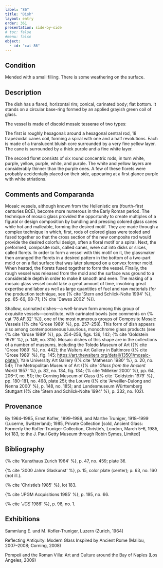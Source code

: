 ```yaml
---
label: "86"
title: "Dish"
layout: entry
order: 361
presentation: side-by-side
# toc: false
#menu: false 
object:
  - id: "cat-86"
---
```


## Condition

Mended with a small filling. There is some weathering on the surface.

## Description

The dish has a flared, horizontal rim; conical, carinated body; flat bottom. It stands on a circular base-ring formed by an applied grayish green coil of glass.

The vessel is made of discoid mosaic tesserae of two types:

The first is roughly hexagonal: around a hexagonal central rod, 18 trapezoidal canes coil, forming a spiral with one and a half revolutions. Each is made of a translucent bluish core surrounded by a very fine yellow layer. The cane is surrounded by a thick purple and a fine white layer.

The second floret consists of six round concentric rods, in turn white, purple, yellow, purple, white, and purple. The white and yellow layers are considerably thinner than the purple ones. A few of these florets were probably accidentally placed on their side, appearing at a first glance purple with white striations.

## Comments and Comparanda

Mosaic vessels, although known from the Hellenistic era (fourth–first centuries BCE), become more numerous in the Early Roman period. The technique of mosaic glass provided the opportunity to create multiples of a figural or design composition by bundling and pressing colored glass canes while hot and malleable, forming the desired motif. They are made through a complex technique in which, first, rods of colored glass were tooled and fused together so that the cross section of the new composite rod would provide the desired colorful design, often a floral motif or a spiral. Next, the preformed, composite rods, called canes, were cut into disks or slices, called florets. In order to form a vessel with this motif on it, the glassmaker then arranged the florets in a desired pattern in the bottom of a two-part mold or on a flat surface that was later slumped on a convex former mold. When heated, the florets fused together to form the vessel. Finally, the rough vessel was released from the mold and the surface was ground to a considerable depth in order to make it smooth and even. The making of a mosaic glass vessel could take a great amount of time, involving great expertise and labor as well as large quantities of fuel and raw materials (for the production technique, see {% cite 'Stern and Schlick-Nolte 1994' %}, pp. 65–66, 68–71; {% cite 'Dawes 2002' %}).

Shallow, carinated dishes—a well-known form among this group of exquisite vessels—constitute, with carinated bowls (see comments on {% cat '78.AF.32' %}), one of the most numerous groups of Composite Mosaic Vessels ({% cite 'Grose 1989' %}, pp. 257–258). This form of dish appears also among contemporaneous luxurious, monochrome glass products (see {% cite 'Grose 1989' %}, pp. 254–256, figs. 136, 142; {% cite 'Goldstein 1979' %}, p. 149, no. 315). Mosaic dishes of this shape are in the collections of a number of museums, including the Toledo Museum of Art ({% cite 'Grose 1989' %}, no. 442); the Walters Art Gallery in Baltimore ({% cite 'Grose 1989' %}, fig. 145; <https://art.thewalters.org/detail/13501/mosaic-plate/>); Yale University Art Gallery ({% cite 'Matheson 1980' %}, p. 20, no. 54); The Metropolitan Museum of Art ({% cite '*Glass from the Ancient World* 1957' %}, p. 82, no. 134, fig. 134; {% cite 'Milleker 2000' %}, pp. 64, 206–7, no. 51); the Corning Museum of Glass ({% cite 'Goldstein 1979' %}, pp. 180–181, no. 468, plate 25); the Louvre ({% cite 'Arveiller-Dulong and Nenna 2000' %}, p. 148, no. 185); and Landesmuseum Württemberg Stuttgart ({% cite 'Stern and Schlick-Nolte 1994' %}, p. 332, no. 102).

## Provenance

By 1964–1985, Ernst Kofler, 1899–1989, and Marthe Truniger, 1918–1999 (Lucerne, Switzerland); 1985, Private Collection [sold, Ancient Glass: Formerly the Kofler-Truniger Collection, Christie’s, London, March 5–6, 1985, lot 183, to the J. Paul Getty Museum through Robin Symes, Limited]

## Bibliography

{% cite 'Kunsthaus Zurich 1964' %}, p. 47, no. 459; plate 36.

{% cite '3000 Jahre Glaskunst' %}, p. 15, color plate (center); p. 63, no. 160 (not ill.).

{% cite 'Christie’s 1985' %}, lot 183.

{% cite 'JPGM Acquisitions 1985' %}, p. 195, no. 66.

{% cite '*JGS* 1986' %}, p. 98, no. 1.

## Exhibitions

Sammlung E. und M. Kofler-Truniger, Luzern (Zurich, 1964)

Reflecting Antiquity: Modern Glass Inspired by Ancient Rome (Malibu, 2007–2008; Corning, 2008)

Pompeii and the Roman Villa: Art and Culture around the Bay of Naples (Los Angeles, 2009)